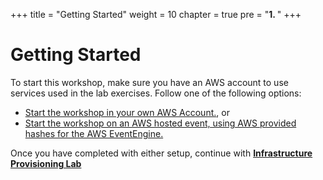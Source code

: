 +++
title = "Getting Started"
weight = 10
chapter = true
pre = "<b>1. </b>"
+++

# Getting Started


To start this workshop, make sure you have an AWS account to use services used in the lab exercises. Follow one of the following options:

* [Start the workshop in your own AWS Account.](/10_getting_started/01_self_paced/), or
* [Start the workshop on an AWS hosted event, using AWS provided hashes for the AWS EventEngine.](/10_getting_started/02_aws_event/)

Once you have completed with either setup, continue with [**Infrastructure Provisioning Lab**](/20_infrastructure_provisioning_lab/)

